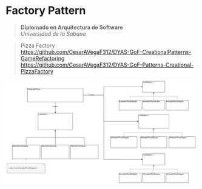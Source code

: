 # Factory Pattern
> **Diplomado en Arquitectura de Software** </br> 
> *Universidad de la Sabana* </br>

> Pizza Factory </br>
> https://github.com/CesarAVegaF312/DYAS-GoF-CreationalPatterns-GameRefactoring </br>
> https://github.com/CesarAVegaF312/DYAS-GoF-Patterns-Creational-PizzaFactory </br>

![factory-creational-pattern](assets\factory-creational-pattern.svg)